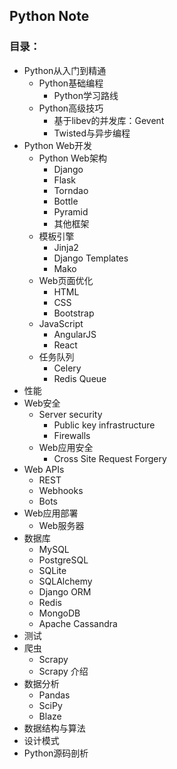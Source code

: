 ## Python Note

### 目录：
- Python从入门到精通
  - Python基础编程
    - Python学习路线
  - Python高级技巧
    - 基于libev的并发库：Gevent
    - Twisted与异步编程
- Python Web开发
  - Python Web架构
    - Django
    - Flask
    - Torndao
    - Bottle
    - Pyramid
    - 其他框架
  - 模板引擎
    - Jinja2
    - Django Templates
    - Mako
  - Web页面优化
    - HTML
    - CSS
    - Bootstrap
  - JavaScript
    - AngularJS
    - React
  - 任务队列
    - Celery
    - Redis Queue
- 性能
- Web安全
  - Server security
    - Public key infrastructure
    - Firewalls
  - Web应用安全
    - Cross Site Request Forgery
- Web APIs
  - REST
  - Webhooks
  - Bots
- Web应用部署
  - Web服务器
- 数据库
  - MySQL
  - PostgreSQL
  - SQLite
  - SQLAlchemy
  - Django ORM
  - Redis
  - MongoDB
  - Apache Cassandra
- 测试
- 爬虫
  - Scrapy
   - Scrapy 介绍
- 数据分析
  - Pandas
  - SciPy
  - Blaze
- 数据结构与算法
- 设计模式
- Python源码剖析
